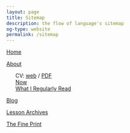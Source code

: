 ```yaml
---
layout: page
title: Sitemap
description: the flow of language's sitemap
og-type: website
permalink: /sitemap
---
```

<style>ul {list-style-type: none}</style>
[Home](/)

[About](/about)

- CV: [web](/cv) / [PDF](/pages/cv-kedziora.pdf)
- [Now](/now)
- [What I Regularly Read](/what-I-regularly-read)

[Blog](/blog)

[Lesson Archives](/lesson-archives)

[The Fine Print](/fine-print)
